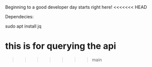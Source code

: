 Beginning to a good developer day starts right here!
<<<<<<< HEAD

Dependecies:

sudo apt install jq

this is for querying the api
=======
>>>>>>> main
